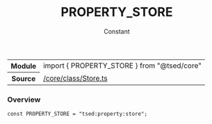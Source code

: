 
<header class="symbol-info-header"><h1 id="property_store">PROPERTY_STORE</h1><label class="symbol-info-type-label const">Constant</label></header>
<!-- summary -->
<section class="symbol-info"><table class="is-full-width"><tbody><tr><th>Module</th><td><div class="lang-typescript"><span class="token keyword">import</span> { PROPERTY_STORE }&nbsp;<span class="token keyword">from</span>&nbsp;<span class="token string">"@tsed/core"</span></div></td></tr><tr><th>Source</th><td><a href="https://github.com/Romakita/ts-express-decorators/blob/v4.9.1/src//core/class/Store.ts#L0-L0">/core/class/Store.ts</a></td></tr></tbody></table></section>
<!-- overview -->


### Overview


<pre><code class="typescript-lang "><span class="token keyword">const</span> PROPERTY_STORE = "tsed<span class="token punctuation">:</span>property<span class="token punctuation">:</span>store"<span class="token punctuation">;</span></code></pre>


<!-- Parameters -->

<!-- Description -->

<!-- Members -->

